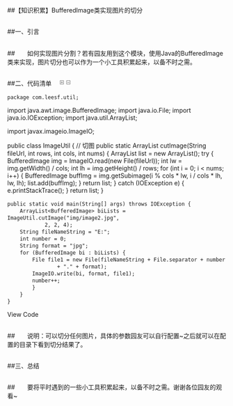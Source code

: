 ##【知识积累】BufferedImage类实现图片的切分

##
##一、引言


##
##　　如何实现图片分割？若有园友用到这个模块，使用Java的BufferedImage类来实现，图片切分也可以作为一个小工具积累起来，以备不时之需。


##
##二、代码清单　
 ![Alt text](../md/img/ContractedBlock.gif) ![Alt text](../md/img/ExpandedBlockStart.gif)

	package com.leesf.util;

import java.awt.image.BufferedImage;
import java.io.File;
import java.io.IOException;
import java.util.ArrayList;

import javax.imageio.ImageIO;

public class ImageUtil {
    // 切图
    public static ArrayList<BufferedImage> cutImage(String fileUrl, int rows,
            int cols, int nums) {
        ArrayList<BufferedImage> list = new ArrayList<BufferedImage>();
        try {
            BufferedImage img = ImageIO.read(new File(fileUrl));
            int lw = img.getWidth() / cols;
            int lh = img.getHeight() / rows;
            for (int i = 0; i < nums; i++) {
                BufferedImage buffImg = img.getSubimage(i % cols * lw, i / cols
                        * lh, lw, lh);
                list.add(buffImg);
            	}
            return list;
        	} catch (IOException e) {
            e.printStackTrace();
        	}
        return list;
    	}

    public static void main(String[] args) throws IOException {
        ArrayList<BufferedImage> biLists = ImageUtil.cutImage("img/image2.jpg",
                2, 2, 4);
        String fileNameString = "E:";
        int number = 0;
        String format = "jpg";
        for (BufferedImage bi : biLists) {
            File file1 = new File(fileNameString + File.separator + number
                    + "." + format);
            ImageIO.write(bi, format, file1);
            number++;
        	}
    	}
	}

View Code


##
##　　说明：可以切分任何图片，具体的参数园友可以自行配置~之后就可以在配置的目录下看到切分结果了。


##
##三、总结


##
##　　要将平时遇到的一些小工具积累起来，以备不时之需。谢谢各位园友的观看~